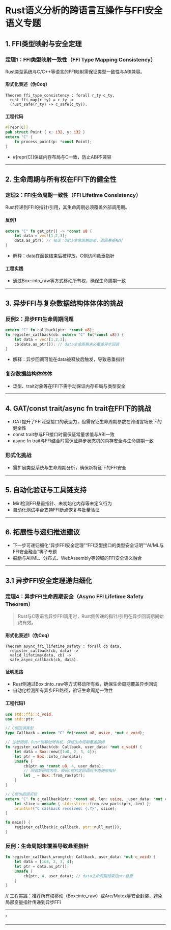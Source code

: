 ﻿# Rust语义分析的跨语言互操作与FFI安全语义专题

## 1. FFI类型映射与安全定理

### 定理1：FFI类型映射一致性（FFI Type Mapping Consistency）

Rust类型系统与C/C++等语言的FFI映射需保证类型一致性与ABI兼容。

#### 形式化表述（伪Coq）

```coq
Theorem ffi_type_consistency : forall r_ty c_ty,
  rust_ffi_map(r_ty) = c_ty ->
  (rust_safe(r_ty) -> c_safe(c_ty)).
```

#### 工程代码

```rust
#[repr(C)]
pub struct Point { x: i32, y: i32 }
extern "C" {
    fn process_point(p: *const Point);
}
```

- #[repr(C)]保证内存布局与C一致，防止ABI不兼容

---

## 2. 生命周期与所有权在FFI下的健全性

### 定理2：FFI生命周期一致性（FFI Lifetime Consistency）

Rust传递到FFI的指针/引用，其生命周期必须覆盖外部调用期。

#### 反例1

```rust
extern "C" fn get_ptr() -> *const u8 {
    let data = vec![1,2,3];
    data.as_ptr() // 错误：data生命周期结束，返回悬垂指针
}
```

- 解释：data在函数结束后被释放，C侧访问悬垂指针

#### 工程实践

- 通过Box::into_raw等方式移动所有权，确保生命周期一致

---

## 3. 异步FFI与复杂数据结构体体体的挑战

### 反例2：异步FFI生命周期问题

```rust
extern "C" fn callback(ptr: *const u8);
fn register_callback(cb: extern "C" fn(*const u8)) {
    let data = vec![1,2,3];
    cb(data.as_ptr()); // data生命周期未必覆盖异步回调
}
```

- 解释：异步回调可能在data被释放后触发，导致悬垂指针

### 复杂数据结构体体体

- 泛型、trait对象等在FFI下需手动保证内存布局与类型安全

---

## 4. GAT/const trait/async fn trait在FFI下的挑战

- GAT提升了FFI泛型接口的表达力，但需保证生命周期参数在跨语言场景下的健全性
- const trait参与FFI接口时需保证常量求值与ABI一致
- async fn trait与FFI结合时需保证异步状态机的内存安全与生命周期一致

### 形式化挑战

- 需扩展类型系统与生命周期分析，确保新特征下的FFI安全

---

## 5. 自动化验证与工具链支持

- Miri检测FFI悬垂指针、未初始化内存等未定义行为
- 自动化测试平台支持FFI断点恢复与批量验证

---

## 6. 拓展性与递归推进建议

- 下一步可递归细化“异步FFI安全定理”“FFI泛型接口的类型安全证明”“AI/ML与FFI安全融合”等子专题
- 鼓励与AI/ML、分布式、WebAssembly等领域的FFI安全语义融合

---

## 3.1 异步FFI安全定理递归细化

### 定理4：异步FFI生命周期安全（Async FFI Lifetime Safety Theorem）
>
> Rust与C等语言异步FFI调用时，Rust侧传递的指针/引用在异步回调期间始终有效。

#### 形式化表述1（伪Coq）

```coq
Theorem async_ffi_lifetime_safety : forall cb data,
  register_callback(cb, data) ->
  valid_lifetime(data, cb) ->
  safe_async_callback(cb, data).
```

#### 证明思路

- Rust侧通过Box::into_raw等方式移动所有权，确保生命周期覆盖异步回调
- 自动化检测所有异步FFI路径，验证生命周期一致性

#### 工程代码1

```rust
use std::ffi::c_void;
use std::ptr;

// C侧回调类型
type Callback = extern "C" fn(*const u8, usize, *mut c_void);

// 注册回调，Rust侧移动所有权，保证生命周期覆盖回调
fn register_callback(cb: Callback, user_data: *mut c_void) {
    let data = Box::new([1u8, 2, 3, 4]);
    let ptr = Box::into_raw(data);
    unsafe {
        cb(ptr as *const u8, 4, user_data);
        // 回调后回收内存，假设C侧约定回调后不再使用指针
        let _ = Box::from_raw(ptr);
    }
}

// C侧伪回调实现
extern "C" fn c_callback(ptr: *const u8, len: usize, _user_data: *mut c_void) {
    let slice = unsafe { std::slice::from_raw_parts(ptr, len) };
    println!("C callback received: {:?}", slice);
}

fn main() {
    register_callback(c_callback, ptr::null_mut());
}
```

### 反例：生命周期未覆盖导致悬垂指针

```rust
fn register_callback_wrong(cb: Callback, user_data: *mut c_void) {
    let data = [1u8, 2, 3, 4];
    let ptr = data.as_ptr();
    unsafe {
        cb(ptr, 4, user_data); // data生命周期结束后ptr悬垂
    }
}
```

// 工程实践：推荐所有权移动（Box::into_raw）或Arc/Mutex等安全封装，避免局部变量指针传递到异步FFI

---

"

---
